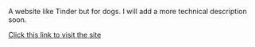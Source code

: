A website like Tinder but for dogs.
I will add a more technical description soon.

[Click this link to visit the site](https://c-vargas.github.io/tindog-program-master/)

